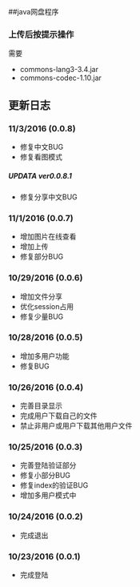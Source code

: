 ##java网盘程序

### 上传后按提示操作
需要
- commons-lang3-3.4.jar
- commons-codec-1.10.jar

## 更新日志

### 11/3/2016 (0.0.8)
- 修复中文BUG
- 修复看图模式
##### UPDATA ver0.0.8.1
- 修复分享中文BUG
### 11/1/2016 (0.0.7)
- 增加图片在线查看
- 增加上传
- 修复部分BUG

### 10/29/2016 (0.0.6)
- 增加文件分享
- 优化session占用
- 修复少量BUG

### 10/28/2016 (0.0.5)
- 增加多用户功能
- 修复BUG

### 10/26/2016 (0.0.4)
- 完善目录显示
- 完成用户下载自己的文件
- 禁止非用户或用户下载其他用户文件

### 10/25/2016 (0.0.3)
- 完善登陆验证部分
- 修复小部分BUG
- 修复index的验证BUG
- 增加多用户模式中

### 10/24/2016 (0.0.2)
-  完成退出

### 10/23/2016 (0.0.1)
- 完成登陆
